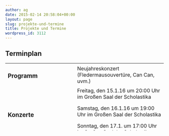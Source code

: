 ```yaml
---
author: ag
date: 2015-02-14 20:58:04+00:00
layout: page
slug: projekte-und-termine
title: Projekte und Termine
wordpress_id: 3112
---
```


## Terminplan

<table width="584" style="height: 214px;" border="0" >
<tbody >
<tr >

<td >

### Programm
</td>

<td >Neujahreskonzert (Fledermausouvertüre, Can Can, uvm.)
</td>
</tr>
<tr >

<td >

### Konzerte
</td>

<td >Freitag, den 15.1.16 um 20:00 Uhr im Großen Saal der Scholastika

Samstag, den 16.1.16 um 19:00 Uhr im Großen Saal der Scholastika

Sonntag, den 17.1. um 17:00 Uhr im Großen Saal der Scholastika
</td>
</tr>
<tr >

<td >

### Probenbeginn im WS 15/16
</td>

<td >Mittwoch, den 7.10.2015 um 19:30 Scholastika
</td>
</tr>
<tr >

<td >

### Reguläre Proben
</td>

<td >immer mittwochs von 19.30 Uhr bis 22.00 Uhr in der Hölle (2. Stock, Scholastika, Ledererstraße 5)
</td>
</tr>
<tr >

<td >

### Probenwochenenden
</td>

<td >27.11. - 29.11.2015
8.1. - 10.1.2016
</td>
</tr>
</tbody>
</table>
